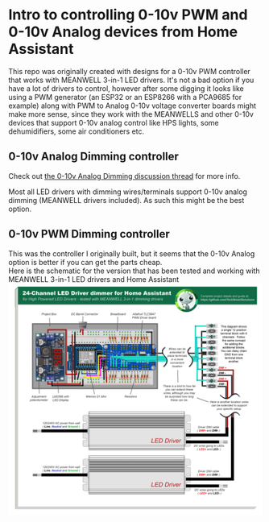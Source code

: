 # Intro to controlling 0-10v PWM and 0-10v Analog devices from Home Assistant
This repo was originally created with designs for a 0-10v PWM controller that works with MEANWELL 3-in-1 LED drivers.  It's not a bad option if you have a lot of drivers to control, however after some digging it looks like using a PWM generator (an ESP32 or an ESP8266 with a PCA9685 for example) along with PWM to Analog 0-10v voltage converter boards might make more sense, since they work with the MEANWELLS and other 0-10v devices that support 0-10v analog control like HPS lights, some dehumidifiers, some air conditioners etc.

## 0-10v Analog Dimming controller
Check out <a href="https://github.com/TechSmartSolutions/12-or-24-Channel-Home-Assistant-LED-Driver-dimmer-for-High-Powered-LED-Drivers/discussions/2">the 0-10v Analog Dimming discussion thread</a> for more info.  

Most all LED drivers with dimming wires/terminals support 0-10v analog dimming (MEANWELL drivers included).  As such this might be the best option.



## 0-10v PWM Dimming controller
This was the controller I originally built, but it seems that the 0-10v Analog option is better if you can get the parts cheap.  
Here is the schematic for the version that has been tested and working with MEANWELL 3-in-1 LED drivers and Home Assistant 
<img src="/images/24-Channel-TLC5947-based-LED-Driver-dimmer-for-Home-Assistant.png">
     
